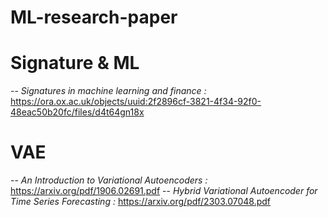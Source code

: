 # ML-research-paper

# Signature & ML

-- *Signatures in machine learning and finance :* https://ora.ox.ac.uk/objects/uuid:2f2896cf-3821-4f34-92f0-48eac50b20fc/files/d4t64gn18x

# VAE

-- *An Introduction to Variational Autoencoders :* https://arxiv.org/pdf/1906.02691.pdf
-- *Hybrid Variational Autoencoder for Time Series Forecasting :* https://arxiv.org/pdf/2303.07048.pdf


